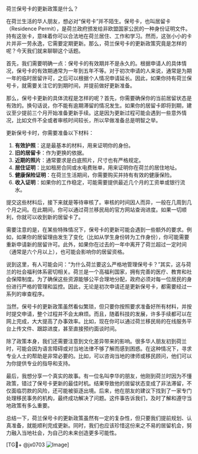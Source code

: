 荷兰保号卡的更新政策是什么？

在荷兰生活的华人朋友，想必对“保号卡”并不陌生。保号卡，也叫居留卡（Residence Permit），是荷兰政府颁发给非欧盟国家公民的一种身份证明文件。持有这张卡，意味着你可以合法地在荷兰居住、工作和学习。然而，这张小小的卡片并非一劳永逸，它需要定期更新。那么，荷兰保号卡的更新政策究竟是怎样的呢？今天我们就来聊聊这个话题。

首先，我们需要明确一点：保号卡的有效期并不是永久的。根据申请人的具体情况，保号卡的有效期通常为一年到五年不等。对于初次申请的人来说，通常是为期一年的临时居留许可，之后可以根据个人情况申请延长。因此，如果你持有荷兰保号卡，就需要关注它的到期时间，并提前做好更新准备。

那么，保号卡更新的具体流程是怎样的呢？首先，你需要确保你的当前居留状态是有效的。换句话说，你不能有逾期滞留的情况发生。如果你的居留卡即将到期，建议至少提前三个月开始准备更新手续。这是因为更新过程可能会遇到一些意外情况，比如文件不全或者审核时间较长，所以早做准备总是明智之举。

更新保号卡时，你需要准备以下材料：

1. **有效护照**：这是最基本的材料，用来证明你的身份。
2. **旧的居留卡**：作为更换的依据。
3. **近期的照片**：通常要求是白底照片，尺寸也有严格规定。
4. **居住证明**：比如租房合同或水电费账单，用来证明你在荷兰的居住地址。
5. **健康保险证明**：在荷兰生活期间，你需要购买并持有有效的健康保险。
6. **收入证明**：如果你的工作稳定，可能需要提供最近几个月的工资单或银行流水。

提交这些材料后，接下来就是等待审核了。审核的时间因人而异，一般在几周到几个月之间。在此期间，你可以通过荷兰移民局的官方网站查询进度。如果一切顺利，你就可以收到新的居留卡了。

需要注意的是，在某些特殊情况下，保号卡的更新可能会遇到一些额外的要求。例如，如果你的居留理由发生了变化（比如从学生身份转为工作身份），你可能需要重新申请新的居留许可。此外，如果你在过去的一年中离开了荷兰超过一定时间（通常是六个月以上），也可能会影响你的居留资格。

说到这里，有人可能会问：“为什么荷兰要这么严格地管理保号卡？”其实，这与荷兰的社会福利体系密切相关。荷兰是一个高福利国家，拥有完善的医疗、教育和社会保障制度。为了确保这些资源能够公平合理地分配，政府必须对每一位居民的身份进行严格的管理和监控。因此，无论是初次申请还是更新保号卡，都需要经过一系列的审查程序。

当然，保号卡的更新政策虽然看似繁琐，但只要你按照要求准备好所有材料，并按时提交申请，整个过程并不会太麻烦。而且，随着科技的发展，许多手续都可以在网上完成，大大提高了办事效率。比如，现在你可以通过荷兰移民局的在线服务平台上传文件、跟踪进度，甚至直接预约面谈时间。

除了政策本身，我们还需要注意到文化差异带来的影响。很多华人朋友初到荷兰时，可能会因为语言障碍或对当地法律不够了解而感到困惑。在这种情况下，寻求专业人士的帮助是非常必要的。比如，可以咨询当地的律师或移民顾问，他们可以为你提供专业的指导和支持。

最后，我想分享一个真实的故事。有一位名叫李华的朋友，他刚到荷兰时因为不懂政策，错过了保号卡更新的最佳时机。结果导致他的居留状态变成了非法滞留，不仅面临罚款的风险，还可能被驱逐出境。后来，他在朋友的建议下找到了一家专门处理移民事务的机构，最终成功解决了问题。这件事告诉我们，及时了解和遵守当地政策有多么重要。

总结一下，荷兰保号卡的更新政策虽然有一定的复杂性，但只要我们提前规划、认真准备，就能顺利完成更新。同时，我们也应该珍惜这份来之不易的居留机会，努力融入当地社会，为自己的未来创造更多可能性。

[TG💪+ @jx0703 ![Image](https://github.com/user-attachments/assets/dbca1d08-cadb-493c-b0ec-ad6f7a83f270)]
